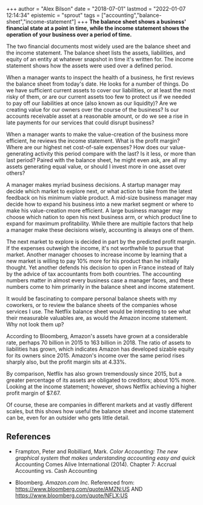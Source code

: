 +++
author = "Alex Bilson"
date = "2018-07-01"
lastmod = "2022-01-07 12:14:34"
epistemic = "sprout"
tags = ["accounting","balance-sheet","income-statement"]
+++
**The balance sheet shows a business' financial state at a point in time, while the income statement shows the operation of your business over a period of time.**

The two financial documents most widely used are the balance sheet and the income statement. The balance sheet lists the assets, liabilities, and equity of an entity at whatever snapshot in time it's written for. The income statement shows how the assets were used over a defined period.

When a manager wants to inspect the health of a business, he first reviews the balance sheet from today's date. He looks for a number of things. Do we have sufficient current assets to cover our liabilities, or at least the most risky of them, or are our current assets too few to protect us if we needed to pay off our liabilities at once (also known as our liquidity)? Are we creating value for our owners over the course of the business? Is our accounts receivable asset at a reasonable amount, or do we see a rise in late payments for our services that could disrupt business?

When a manager wants to make the value-creation of the business more efficient, he reviews the income statement. What is the profit margin? Where are our highest net cost-of-sale expenses? How does our value-generating activity this period compare with the last? Is it less, or more than last period? Paired with the balance sheet, he might even ask, are all my assets generating equal value, or should I invest more in one asset over others?

A manager makes myriad business decisions. A startup manager may decide which market to explore next, or what action to take from the latest feedback on his minimum viable product. A mid-size business manager may decide how to expand his business into a new market segment or where to make his value-creation more efficient. A large business manager may choose which nation to open his next business arm, or which product line to expand for maximum profitability. While there are multiple factors that help a manager make these decisions wisely, accounting is always one of them.

The next market to explore is decided in part by the predicted profit margin. If the expenses outweigh the income, it's not worthwhile to pursue that market. Another manager chooses to increase income by learning that a new market is willing to pay 10% more for his product than he initially thought. Yet another defends his decision to open in France instead of Italy by the advice of tax accountants from both countries. The accounting numbers matter in almost every business case a manager faces, and these numbers come to him primarily in the balance sheet and income statement.

It would be fascinating to compare personal balance sheets with my coworkers, or to review the balance sheets of the companies whose services I use. The Netflix balance sheet would be interesting to see what their measurable valuables are, as would the Amazon income statement. Why not look them up?

According to Bloomberg, Amazon's assets have grown at a considerable rate, perhaps 70 billion in 2015 to 163 billion in 2018. The ratio of assets to liabilities has grown, which indicates Amazon has developed sizable equity for its owners since 2015. Amazon's income over the same period rises sharply also, but the profit margin sits at 4.33%.

By comparison, Netflix has also grown tremendously since 2015, but a greater percentage of its assets are obligated to creditors; about 10% more. Looking at the income statement; however, shows Netflix achieving a higher profit margin of $7.67.

Of course, these are companies in different markets and at vastly different scales, but this shows how useful the balance sheet and income statement can be, even for an outsider who gets little detail.

## References

- Frampton, Peter and Robilliard, Mark. _Color Accounting: The new graphical system that makes understanding accounting easy and quick_ Accounting Comes Alive International (2014). Chapter 7: Accrual Accounting vs. Cash Accounting

- Bloomberg. _Amazon.com Inc._ Referenced from: https://www.bloomberg.com/quote/AMZN:US AND https://www.bloomberg.com/quote/NFLX:US
